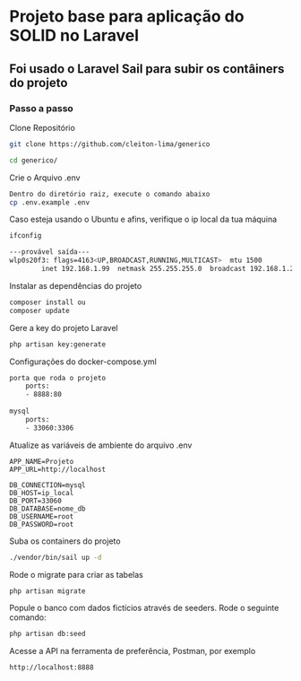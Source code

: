 
# Projeto base para aplicação do SOLID no Laravel

## Foi usado o Laravel Sail para subir os contâiners do projeto

### Passo a passo
Clone Repositório
```sh
git clone https://github.com/cleiton-lima/generico
```

```sh
cd generico/
```

Crie o Arquivo .env
```sh
Dentro do diretório raiz, execute o comando abaixo
cp .env.example .env
```

Caso esteja usando o Ubuntu e afins, verifique o ip local da tua máquina
```sh
ifconfig

---provável saída---
wlp0s20f3: flags=4163<UP,BROADCAST,RUNNING,MULTICAST>  mtu 1500
        inet 192.168.1.99  netmask 255.255.255.0  broadcast 192.168.1.255
```
Instalar as dependências do projeto
```sh
composer install ou
composer update
```

Gere a key do projeto Laravel
```sh
php artisan key:generate
```

Configurações do docker-compose.yml
```sh
porta que roda o projeto
    ports:
    - 8888:80
    
mysql
    ports:
    - 33060:3306
```

Atualize as variáveis de ambiente do arquivo .env
```dosini
APP_NAME=Projeto
APP_URL=http://localhost

DB_CONNECTION=mysql
DB_HOST=ip_local
DB_PORT=33060
DB_DATABASE=nome_db
DB_USERNAME=root
DB_PASSWORD=root

```


Suba os containers do projeto
```sh
./vendor/bin/sail up -d
```

Rode o migrate para criar as tabelas
```sh
php artisan migrate
```
Popule o banco com dados fictícios através de seeders. Rode o seguinte comando:
```sh
php artisan db:seed
```

Acesse a API na ferramenta de preferência, Postman, por exemplo
```
http://localhost:8888
```


